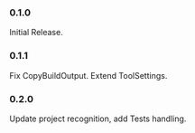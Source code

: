 ### 0.1.0
Initial Release.

### 0.1.1
Fix CopyBuildOutput.
Extend ToolSettings.

### 0.2.0
Update project recognition, add Tests handling.